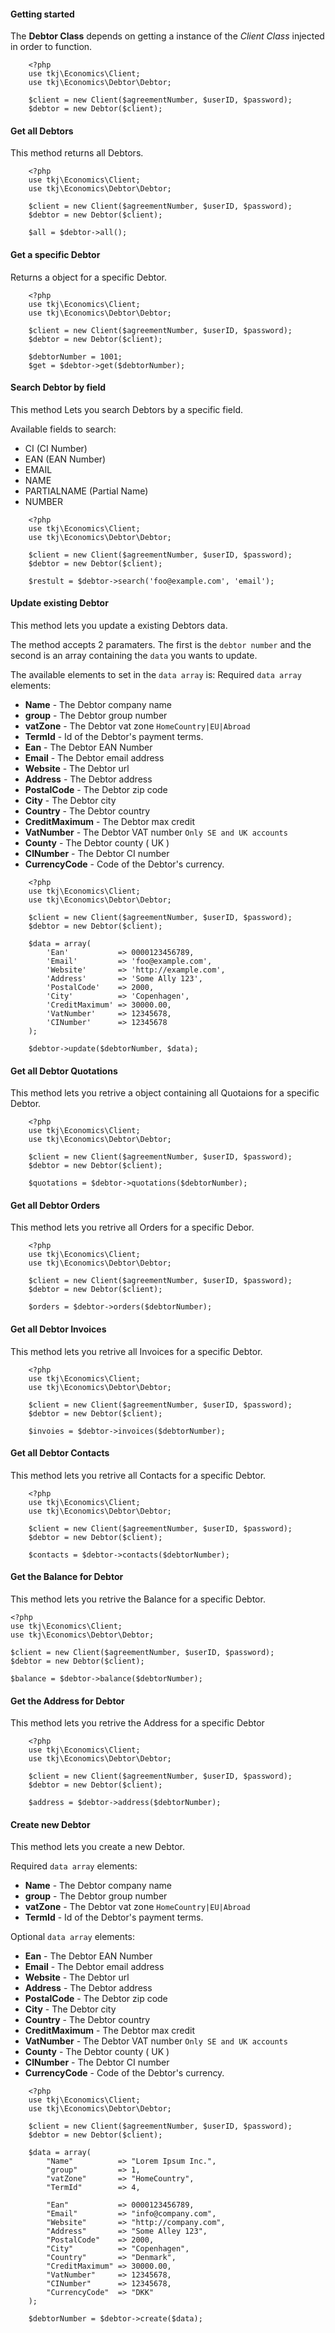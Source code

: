 #### Getting started
The **Debtor Class** depends on getting a instance of the *Client Class* injected in order to function.

```
    <?php
    use tkj\Economics\Client;
    use tkj\Economics\Debtor\Debtor;

    $client = new Client($agreementNumber, $userID, $password);
    $debtor = new Debtor($client);
```

#### Get all Debtors
This method returns all Debtors.

```
    <?php
    use tkj\Economics\Client;
    use tkj\Economics\Debtor\Debtor;

    $client = new Client($agreementNumber, $userID, $password);
    $debtor = new Debtor($client);

    $all = $debtor->all();
```

#### Get a specific Debtor
Returns a object for a specific Debtor.

```
    <?php
    use tkj\Economics\Client;
    use tkj\Economics\Debtor\Debtor;

    $client = new Client($agreementNumber, $userID, $password);
    $debtor = new Debtor($client);

    $debtorNumber = 1001;
    $get = $debtor->get($debtorNumber);
```

#### Search Debtor by field
This method Lets you search Debtors by a specific field.

Available fields to search:
* CI (CI Number)
* EAN (EAN Number)
* EMAIL
* NAME
* PARTIALNAME (Partial Name)
* NUMBER

```
    <?php
    use tkj\Economics\Client;
    use tkj\Economics\Debtor\Debtor;

    $client = new Client($agreementNumber, $userID, $password);
    $debtor = new Debtor($client);

    $restult = $debtor->search('foo@example.com', 'email');
```

#### Update existing Debtor
This method lets you update a existing Debtors data.

The method accepts 2 paramaters. The first is the `debtor number` and the second is an array containing the `data` you wants to update.

The available elements to set in the `data array` is:
Required `data array` elements:
* **Name** - The Debtor company name
* **group** - The Debtor group number
* **vatZone** - The Debtor vat zone `HomeCountry|EU|Abroad`
* **TermId** - Id of the Debtor's payment terms.
* **Ean** - The Debtor EAN Number
* **Email** - The Debtor email address
* **Website** - The Debtor url
* **Address** - The Debtor address
* **PostalCode** - The Debtor zip code
* **City** - The Debtor city
* **Country** - The Debtor country
* **CreditMaximum** - The Debtor max credit
* **VatNumber** - The Debtor VAT number `Only SE and UK accounts`
* **County** - The Debtor county ( UK )
* **CINumber** - The Debtor CI number
* **CurrencyCode** - Code of the Debtor's currency.


```
    <?php
    use tkj\Economics\Client;
    use tkj\Economics\Debtor\Debtor;

    $client = new Client($agreementNumber, $userID, $password);
    $debtor = new Debtor($client);

    $data = array(
        'Ean'           => 0000123456789,
        'Email'         => 'foo@example.com',
        'Website'       => 'http://example.com',
        'Address'       => 'Some Ally 123',
        'PostalCode'    => 2000,
        'City'          => 'Copenhagen',
        'CreditMaximum' => 30000.00,
        'VatNumber'     => 12345678,
        'CINumber'      => 12345678
    );

    $debtor->update($debtorNumber, $data);
```

#### Get all Debtor Quotations
This method lets you retrive a object containing all Quotaions for a specific Debtor.

```
    <?php
    use tkj\Economics\Client;
    use tkj\Economics\Debtor\Debtor;

    $client = new Client($agreementNumber, $userID, $password);
    $debtor = new Debtor($client);

    $quotations = $debtor->quotations($debtorNumber);
```

#### Get all Debtor Orders
This method lets you retrive all Orders for a specific Debor.

```
    <?php
    use tkj\Economics\Client;
    use tkj\Economics\Debtor\Debtor;

    $client = new Client($agreementNumber, $userID, $password);
    $debtor = new Debtor($client);

    $orders = $debtor->orders($debtorNumber);
```

#### Get all Debtor Invoices
This method lets you retrive all Invoices for a specific Debtor.

```
    <?php
    use tkj\Economics\Client;
    use tkj\Economics\Debtor\Debtor;

    $client = new Client($agreementNumber, $userID, $password);
    $debtor = new Debtor($client);

    $invoies = $debtor->invoices($debtorNumber);
```

#### Get all Debtor Contacts
This method lets you retrive all Contacts for a specific Debtor.

```
    <?php
    use tkj\Economics\Client;
    use tkj\Economics\Debtor\Debtor;

    $client = new Client($agreementNumber, $userID, $password);
    $debtor = new Debtor($client);

    $contacts = $debtor->contacts($debtorNumber);
```

#### Get the Balance for Debtor
This method lets you retrive the Balance for a specific Debtor.

    <?php
    use tkj\Economics\Client;
    use tkj\Economics\Debtor\Debtor;

    $client = new Client($agreementNumber, $userID, $password);
    $debtor = new Debtor($client);

    $balance = $debtor->balance($debtorNumber);

#### Get the Address for Debtor
This method lets you retrive the Address for a specific Debtor

```
    <?php
    use tkj\Economics\Client;
    use tkj\Economics\Debtor\Debtor;

    $client = new Client($agreementNumber, $userID, $password);
    $debtor = new Debtor($client);

    $address = $debtor->address($debtorNumber);
```

#### Create new Debtor
This method lets you create a new Debtor.

Required `data array` elements:
* **Name** - The Debtor company name
* **group** - The Debtor group number
* **vatZone** - The Debtor vat zone `HomeCountry|EU|Abroad`
* **TermId** - Id of the Debtor's payment terms.

Optional `data array` elements:
* **Ean** - The Debtor EAN Number
* **Email** - The Debtor email address
* **Website** - The Debtor url
* **Address** - The Debtor address
* **PostalCode** - The Debtor zip code
* **City** - The Debtor city
* **Country** - The Debtor country
* **CreditMaximum** - The Debtor max credit
* **VatNumber** - The Debtor VAT number `Only SE and UK accounts`
* **County** - The Debtor county ( UK )
* **CINumber** - The Debtor CI number
* **CurrencyCode** - Code of the Debtor's currency.

```
    <?php
    use tkj\Economics\Client;
    use tkj\Economics\Debtor\Debtor;

    $client = new Client($agreementNumber, $userID, $password);
    $debtor = new Debtor($client);

    $data = array(
        "Name"          => "Lorem Ipsum Inc.",
        "group"         => 1,
        "vatZone"       => "HomeCountry",
        "TermId"        => 4,

        "Ean"           => 0000123456789,
        "Email"         => "info@company.com",
        "Website"       => "http://company.com",
        "Address"       => "Some Alley 123",
        "PostalCode"    => 2000,
        "City"          => "Copenhagen",
        "Country"       => "Denmark",
        "CreditMaximum" => 30000.00,
        "VatNumber"     => 12345678,
        "CINumber"      => 12345678,
        "CurrencyCode"  => "DKK"
    );

    $debtorNumber = $debtor->create($data);
```
